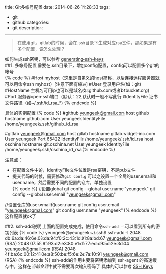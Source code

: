 title: Git多帐号配置
date: 2014-06-26 14:28:33
tags:
- git
- github
categories:
- git
description:

---
> 在使用git，gitlab的时候，会在.ssh目录下生成对应rsa文件，那如果是有多个配置，该怎么处理？

<!-- more -->

如何生成ssh密钥，可以参考 [generating-ssh-keys](https://help.github.com/articles/generating-ssh-keys)  
##1. 多帐号配置
需要在.ssh目录下，增加config配置，config可以配置多个git的帐号  
{% code %}
 #Host myhost（这里是自定义的host简称，以后连接远程服务器就可以用命令ssh myhost）[注意下面有缩进]
     #User 登录用户名(如：git)
     #HostName 主机名可用ip也可以是域名(如:github.com或者bitbucket.org)
     #Port 服务器open-ssh端口（默认：22,默认时一般不写此行
     #IdentityFile 证书文件路径（如~/.ssh/id_rsa_*)
{% endcode %}  

具体的实例配置
{% code %}
 #github yeungeek@gmail.com
host github
    hostname github.com
    User yeungeek
    IdentityFile /home/yeungeek/.ssh/github_id_rsa

  #gitlab yeungeek@gmail.com
host gitlab
    hostname gitlab.widget-inc.com
    User yeungeek
    Port 65422
    IdentityFile /home/yeungeek/.ssh/id_rsa
host oschina
    hostname git.oschina.net
    User yeungeek
    IdentityFile /home/yeungeek/.ssh/oschina_id_rsa
{% endcode %}  

注意点：
- 在配置文件中的，IdentityFile文件位置是rsa密钥，不是pub文件
- 提交代码的时候，需要修改`git config`
可以之设置一个全局的user.email和user.name，然后需要不同的配置的仓库，单独设置  
{% code %}
//设置global
git config --global user.name "yeungeek"
git config --global user.email "yeungeek@gmail.com"

//设置仓库的user.email和user.name
git config  user.email "yeungeek@gmail.com"
git config  user.name "yeungeek"
{% endcode %}  
这样配置就ok了  

##2. ssh-add说明
上面的配置完成完成，使用命令`ssh-add -l`可以看到所有的密钥列表
{% code %}
yeungeek@yeungeek:~/.ssh$ ssh-add -l
2048 db:6a:da:46:6e:03:da:94:f0:2c:43:1d:91:8a:bd:67 yeungeek@gmail.com (RSA)
2048 07:59:9f:93:d2:e3:80:e1:df:77:ed:c9:5d:2e:3d:04 yeungeek@gmail.com (RSA)
2048 4f:ba:6c:00:12:41:0e:a8:50:be:f5:6e:2e:7a:10:91 yeungeek@gmail.com (RSA)
{% endcode %}
ssh-add的作用主要将密钥添加到 ssh-agent 的高速缓存中，这样在*当前会话*中就不需要再次输入密码了
具体的可以参考 [SSH Keys](http://t.cn/zWlX7vR)  
